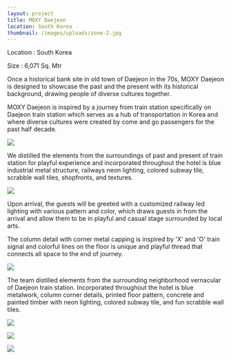 ```yaml
---
layout: project
title: MOXY Daejeon
location: South Korea
thumbnail: /images/uploads/zone-2.jpg
---
```


Location : South Korea

Size : 6,071 Sq. Mtr

Once a historical bank site in old town of Daejeon in the 70s, MOXY Daejeon is designed to showcase the past and the present with its historical background, drawing people of diverse cultures together.

MOXY Daejeon is inspired by a journey from train station specifically on Daejeon train station which serves as a hub of transportation in Korea and where diverse cultures were created by come and go passengers for the past half decade.

![](/images/uploads/zone1_ghosting.jpg)

We distilled the elements from the surroundings of past and present of train station for playful experience and incorporated throughout the hotel is blue industrial metal structure, railways neon lighting, colored subway tile, scrabble wall tiles, shopfronts, and textures.

![](/images/uploads/zone3.jpg)

Upon arrival, the guests will be greeted with a customized railway led lighting with various pattern and color, which draws guests in from the arrival and allow them to be in playful and casual stage surrounded by local arts.

The column detail with corner metal capping is inspired by 'X' and 'O' train signal and colorful lines on the floor is unique and playful thread that connects all space to the end of journey.

![](/images/uploads/zone4.jpg)

The team distilled elements from the surrounding neighborhood vernacular of Daejeon train station. Incorporated throughout the hotel is blue metalwork, column corner details, printed floor pattern, concrete and painted timber with neon lighting, colored subway tile, and fun scrabble wall tiles.

![](/images/uploads/key-elevation-grab-go-revised.jpg)

![](/images/uploads/key-elevation-open-kitchen-revised.jpg)

![](/images/uploads/public-toilet-1.jpg)

